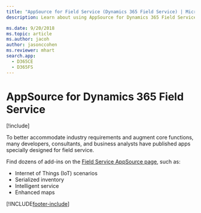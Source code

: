 ```yaml
---
title: "AppSource for Field Service (Dynamics 365 Field Service) | MicrosoftDocs"
description: Learn about using AppSource for Dynamics 365 Field Service.

ms.date: 9/20/2018
ms.topic: article
ms.author: jacoh
author: jasonccohen
ms.reviewer: mhart
search.app: 
  - D365CE
  - D365FS
---
```


# AppSource for Dynamics 365 Field Service

[!include[](../includes/pn-crm-9-0-0-online.md)]

To better accommodate industry requirements and augment core functions, many developers, consultants, and business analysts have published apps specially designed for field service.

Find dozens of add-ins on the [Field Service AppSource page](https://appsource.microsoft.com/marketplace/apps?product=dynamics-365-for-field-services), such as: 

- Internet of Things (IoT) scenarios
- Serialized inventory
- Intelligent service
- Enhanced maps


[!INCLUDE[footer-include](../includes/footer-banner.md)]